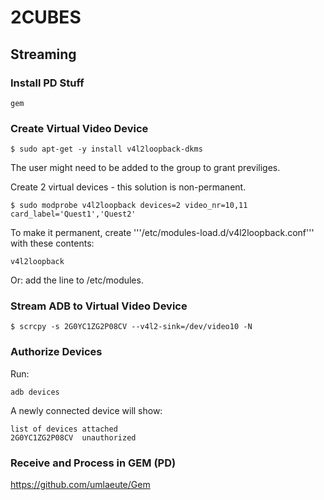 # 2CUBES



## Streaming


### Install PD Stuff

    gem



### Create Virtual Video Device


    $ sudo apt-get -y install v4l2loopback-dkms

The user might need to be added to the group to grant previliges.


Create 2 virtual devices - this solution is non-permanent.

    $ sudo modprobe v4l2loopback devices=2 video_nr=10,11 card_label='Quest1','Quest2'


To make it permanent, create '''/etc/modules-load.d/v4l2loopback.conf''' with these contents:

    v4l2loopback

Or: add the line to /etc/modules.

### Stream ADB to Virtual Video Device

    $ scrcpy -s 2G0YC1ZG2P08CV --v4l2-sink=/dev/video10 -N


### Authorize Devices

Run:

    adb devices


A newly connected device will show:



    list of devices attached
    2G0YC1ZG2P08CV  unauthorized



### Receive and Process in GEM (PD)

https://github.com/umlaeute/Gem


